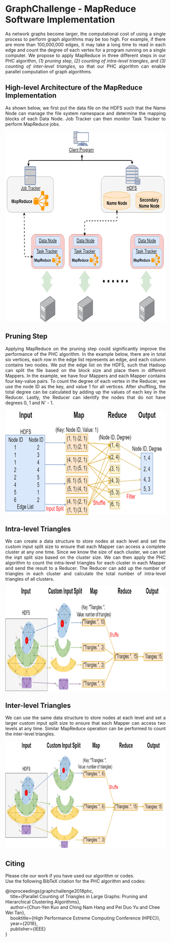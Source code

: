 # GraphChallenge - MapReduce Software Implementation

<p align="justify">As network graphs become larger, the computational cost of using a single process to perform graph algorithms may be too high. For example, if there are more than 100,000,000 edges, it may take a long time to read in each edge and count the degree of each vertex for a program running on a single computer. We propose to apply MapReduce in three different steps in our PHC algorithm, <i>(1) pruning step</i>, <i>(2) counting of intra-level triangles</i>, and <i>(3) counting of inter-level triangles</i>, so that our PHC algorithm can enable parallel computation of graph algorithms.</p>

## High-level Architecture of the MapReduce Implementation
<p align="justify">As shown below, we first put the data file on the HDFS such that the Name Node can manage the file system namespace and determine the mapping blocks of each Data Node. Job Tracker can then monitor Task Tracker to perform MapReduce jobs.</p>
<p align="center">
  <img width="650" height="600" src="https://github.com/Graph-Challenge/MapReduce/blob/master/Pictures/MapReduceHighLevelArchitecture.png"/>
</p>

## Pruning Step
<p align="justify">Applying MapReduce on the pruning step could significantly improve the performance of the PHC algorithm. In the example below, there are in total six vertices, each row in the edge list represents an edge, and each column contains two nodes. We put the edge list on the HDFS, such that Hadoop can split the file based on the block size and place them in different Mappers. In the example, we have four Mappers and each Mapper contains four key-value pairs. To count the degree of each vertex in the Reducer, we use the node ID as the key, and value 1 for all vertices. After shuffling, the total degree can be calculated by adding up the values of each key in the Reducer. Lastly, the Reducer can identify the nodes that do not have degrees 0, 1 and N' - 1.</p>
<p align="center">
  <img width="800" height="330" src="https://github.com/Graph-Challenge/MapReduce/blob/master/Pictures/PruningMapReduce.png"/>
</p>

## Intra-level Triangles
<p align="justify">We can create a data structure to store nodes at each level and set the custom input split size to ensure that each Mapper can access a complete cluster at any one time. Since we know the size of each cluster, we can set the inpt split size based on the cluster size. We can then apply the PHC algorithm to count the intra-level triangles for each cluster in each Mapper and send the result to a Reducer. The Reducer can add up the number of triangles in each cluster and calculate the total number of intra-level triangles of all clusters.</p>
<p align="center">
  <img width="900" height="330" src="https://github.com/Graph-Challenge/MapReduce/blob/master/Pictures/IntraLevelMapReduce.png"/>
</p>

## Inter-level Triangles
<p align="justify">We can use the same data structure to store nodes at each level and set a larger custom input split size to ensure that each Mapper can access two levels at any time. Similar MapReduce operation can be performed to count the inter-level triangles.</p>
<p align="center">
  <img width="900" height="340" src="https://github.com/Graph-Challenge/MapReduce/blob/master/Pictures/InterLevelMapReduce.png"/>
</p>

## Citing
<p align="justify">Please cite our work if you have used our algorithm or codes. <br />Use the following BibTeX citation for the PHC algorithm and codes:</p>
<p>@inproceedings{graphchallenge2018phc,<br>
&nbsp;&nbsp;&nbsp;&nbsp;title={Parallel Counting of Triangles in Large Graphs: Pruning and Hierarchical Clustering Algorithms},<br>
&nbsp;&nbsp;&nbsp;&nbsp;author={Chun-Yen Kuo and Ching Nam Hang and Pei Duo Yu and Chee Wei Tan},<br>
&nbsp;&nbsp;&nbsp;&nbsp;booktitle={High Performance Extreme Computing Conference (HPEC)},<br>
&nbsp;&nbsp;&nbsp;&nbsp;year={2018},<br>
&nbsp;&nbsp;&nbsp;&nbsp;publisher={IEEE}<br>
}</p>
